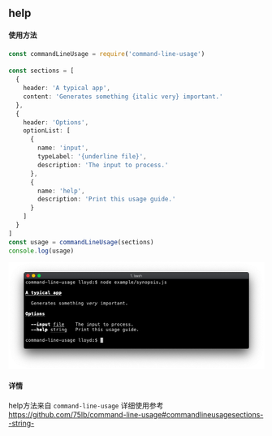 ## help

#### 使用方法
```typescript
const commandLineUsage = require('command-line-usage')

const sections = [
  {
    header: 'A typical app',
    content: 'Generates something {italic very} important.'
  },
  {
    header: 'Options',
    optionList: [
      {
        name: 'input',
        typeLabel: '{underline file}',
        description: 'The input to process.'
      },
      {
        name: 'help',
        description: 'Print this usage guide.'
      }
    ]
  }
]
const usage = commandLineUsage(sections)
console.log(usage)
```
![Demo](https://raw.githubusercontent.com/75lb/command-line-usage/master/example/screens/synopsis.png)

#### 详情
help方法来自 `command-line-usage`
详细使用参考 https://github.com/75lb/command-line-usage#commandlineusagesections--string-

